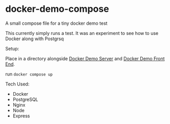 # docker-demo-compose
A small compose file for a tiny docker demo test

This currently simply runs a test. It was an experiment to see how to use Docker along with Postgrsq

Setup: 

Place in a directory alongside  [Docker Demo Server](https://github.com/krlenell/docker-demo-server) and [Docker Demo Front End](https://github.com/krlenell/docker-demo-front-end). 

run `docker compose up`

Tech Used:

- Docker
- PostgreSQL
- Nginx
- Node
- Express

